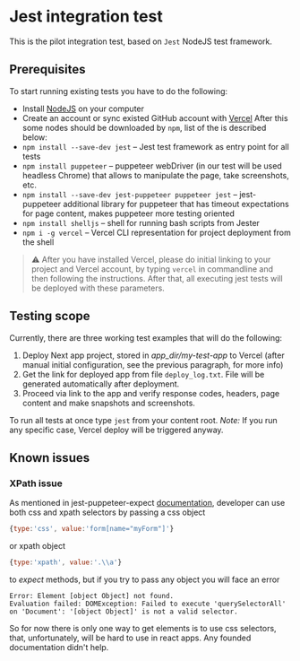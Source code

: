 # Jest integration test
This is the pilot integration test, based on `Jest` NodeJS test framework.
## Prerequisites
To start running existing tests you have to do the following:
   * Install [NodeJS](https://nodejs.org/en/download/) on your computer
   * Create an account or sync existed GitHub account with [Vercel](https://vercel.com)
After this some nodes should be downloaded by `npm`, list of the is described below:
   * `npm install --save-dev jest` – Jest test framework as entry point for all tests
   * `npm install puppeteer` – puppeteer webDriver (in our test will be used headless Chrome) that allows to manipulate the page, take screenshots, etc.
   * `npm install --save-dev jest-puppeteer puppeteer jest` – jest-puppeteer additional library for puppeteer that has timeout expectations for page content, makes puppeteer more testing oriented 
   * `npm install shelljs` – shell for running bash scripts from Jester
   * `npm i -g vercel` – Vercel CLI representation for project deployment from the shell
> :warning: After you have installed Vercel, please do initial linking to your project 
and Vercel account, by typing `vercel` in commandline and then following the instructions. 
After that, all executing jest tests will be deployed with these parameters.

## Testing scope
Currently, there are three working test examples that will do the following:
   1. Deploy Next app project, stored in *app_dir/my-test-app* to Vercel (after manual initial configuration, see the previous paragraph, for more info)
   2. Get the link for deployed app from file `deploy_log.txt`. File will be generated automatically after deployment.
   3. Proceed via link to the app and verify response codes, headers, page content and make snapshots and screenshots.
   
   To run all tests at once type `jest` from your content root. *Note:* If you run any specific case, Vercel deploy will be triggered anyway.
## Known issues
### XPath issue 
As mentioned in jest-puppeteer-expect [documentation](https://github.com/smooth-code/jest-puppeteer/blob/master/packages/expect-puppeteer/README.md#type-string-value-string), 
developer can use both css and xpath selectors by passing 
  a css object
```js
{type:'css', value:'form[name="myForm"]'}
```
  or xpath object
```js
{type:'xpath', value:'.\\a'}
```
  to *expect* methods, but if you try to pass any object you will face an error
  
   `Error: Element [object Object] not found.`<br>
   `Evaluation failed: DOMException: Failed to execute 'querySelectorAll' on 'Document': '[object Object]' is not a valid selector.`
   
   So for now there is only one way to get elements is to use css selectors, that, unfortunately, will be hard to use in react apps.
   Any founded documentation didn't help.